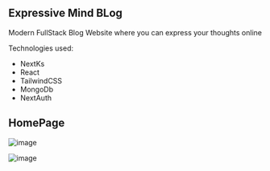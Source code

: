 ## Expressive Mind BLog

Modern FullStack Blog Website where you can express your thoughts online

Technologies used:
- NextKs
- React
- TailwindCSS
- MongoDb
- NextAuth

## HomePage
![image](https://github.com/Lienkulet/Expressive-Mind/assets/104018505/3f7a0e43-d036-4409-88b2-d524a10fca19)

![image](https://github.com/Lienkulet/Expressive-Mind/assets/104018505/1307f6f7-20df-499a-ba6d-6602a3310bc3)
